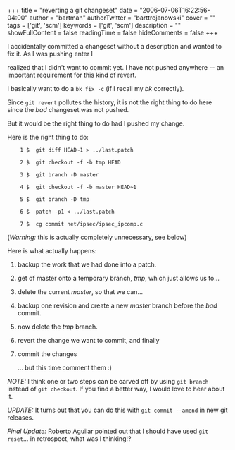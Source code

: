 +++
title = "reverting a git changeset"
date = "2006-07-06T16:22:56-04:00"
author = "bartman"
authorTwitter = "barttrojanowski"
cover = ""
tags = ['git', 'scm']
keywords = ['git', 'scm']
description = ""
showFullContent = false
readingTime = false
hideComments = false
+++

I accidentally committed a changeset without a description and wanted to fix it.  As I was pushing enter I 

realized that I didn't want to commit yet.  I have not pushed anywhere -- an important requirement for this kind of revert.



I basically want to do a `bk fix -c` (if I recall my *bk* correctly).



Since `git revert` pollutes the history, it is not the right thing to do here since the *bad* changeset was not pushed.

But it would be the right thing to do had I pushed my change.



<!--more-->



Here is the right thing to do:



        1 $  git diff HEAD~1 > ../last.patch

        2 $  git checkout -f -b tmp HEAD

        3 $  git branch -D master

        4 $  git checkout -f -b master HEAD~1

        5 $  git branch -D tmp

        6 $  patch -p1 < ../last.patch 

        7 $  cg commit net/ipsec/ipsec_ipcomp.c



(*Warning:* this is actually completely unnecessary, see below)



Here is what actually happens:



  1. backup the work that we had done into a patch.

  2. get of master onto a temporary branch, *tmp*, which just allows us to...

  3. delete the current *master*, so that we can...

  4. backup one revision and create a new *master* branch before the *bad* commit.

  5. now delete the *tmp* branch.

  6. revert the change we want to commit, and finally

  7. commit the changes <br>

     ... but this time comment them :)



*NOTE:* I think one or two steps can be carved off by using `git branch` instead of `git checkout`.  If you find a better way, I would love to hear about it.



*UPDATE:* It turns out that you can do this with `git commit --amend` in new git releases.



*Final Update:* Roberto Aguilar pointed out that I should have used `git reset`... in retrospect, what was I thinking!?
